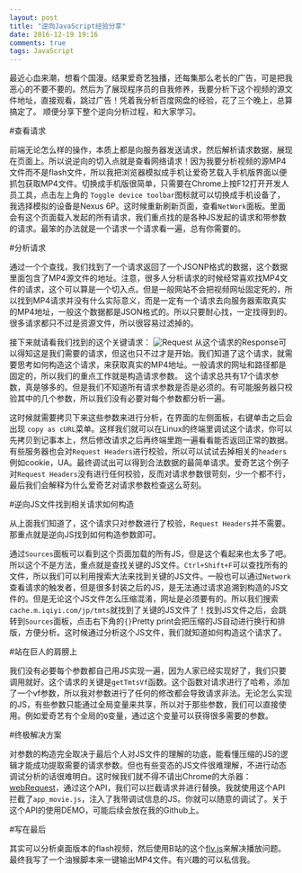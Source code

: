 ```yaml
---
layout: post
title: "逆向JavaScript经验分享"
date: 2016-12-19 19:16
comments: true
tags: JavaScript
---
```


最近心血来潮，想看个国漫。结果爱奇艺独播，还每集那么老长的广告，可是把我恶心的不要不要的。然后为了展现程序员的自我修养，我要分析下这个视频的源文件地址，直接观看，跳过广告！凭着我分析百度网盘的经验，花了三个晚上，总算搞定了。
顺便分享下整个逆向分析过程，和大家学习。

#查看请求

前端无论怎么样的操作，本质上都是向服务器发送请求，然后解析请求数据，展现在页面上。所以说逆向的切入点就是查看网络请求！因为我要分析视频的源MP4文件而不是flash文件，所以我把浏览器模拟成手机让爱奇艺载入手机版界面以便抓包获取MP4文件。切换成手机版很简单，只需要在Chrome上按F12打开开发人员工具，点击左上角的 `Toggle device toolbar`图标就可以切换成手机设备了，我选择模拟的设备是Nexus 6P。这时候重新刷新页面，查看`NetWork`面板。里面会有这个页面载入发起的所有请求，我们重点找的是各种JS发起的请求和带参数的请求。最笨的办法就是一个请求一个请求看一遍，总有你需要的。


#分析请求

通过一个个查找，我们找到了一个请求返回了一个JSONP格式的数据，这个数据里面包含了MP4源文件的地址。注意，很多人分析请求的时候经常喜欢找MP4文件的请求，这个可以算是一个切入点。但是一般网站不会把视频网址固定死的，所以找到MP4请求并没有什么实际意义，而是一定有一个请求去向服务器索取真实的MP4地址，一般这个数据都是JSON格式的。所以只要耐心找，一定找得到的。很多请求都只不过是资源文件，所以很容易过滤掉的。

接下来就请看我们找到的这个关键请求：
![Request](https://cloud.githubusercontent.com/assets/1191834/21312326/fd23902c-c5b0-11e6-8281-bb272dd95033.png)
从这个请求的Response可以得知这是我们需要的请求，但这也只不过才是开始。我们知道了这个请求，就需要思考如何构造这个请求，来获取真实的MP4地址。一般请求的网址和路径都是固定的，所以我们的重点工作就是构造请求参数。
这个请求总共有17个请求参数，真是够多的。但是我们不知道所有请求参数是否是必须的。有可能服务器只校验其中的几个参数，所以我们没有必要对每个参数都分析一遍。

这时候就需要拷贝下来这些参数来进行分析，在界面的左侧面板，右键单击之后会出现 `copy as cURL`菜单。这样我们就可以在Linux的终端里调试这个请求，你可以先拷贝到记事本上，然后修改请求之后再终端里跑一遍看看能否返回正常的数据。有些服务器也会对`Request Headers`进行校验，所以可以试试去掉相关的`headers`例如cookie，UA。最终调试出可以得到合法数据的最简单请求。爱奇艺这个例子对`Request Headers`没有进行任何校验，反而对请求参数很苛刻，少一个都不行，最后我们会解释为什么爱奇艺对请求参数检查这么苛刻。

#逆向JS文件找到相关请求如何构造

从上面我们知道了，这个请求只对参数进行了校验，`Request Headers`并不需要。那重点就是逆向JS找到如何构造参数即可。

通过`Sources`面板可以看到这个页面加载的所有JS，但是这个看起来也太多了吧。所以这个不是方法，重点就是查找关键的JS文件。`Ctrl+Shift+F`可以查找所有的文件，所以我们可以利用搜索大法来找到关键的JS文件。一般也可以通过`Network`查看请求的触发者，但是很多封装之后的JS，是无法通过请求追溯到构造的JS文件的。但是无论这个JS文件怎么压缩混淆，网址是必须要有的。所以我们搜索`cache.m.iqiyi.com/jp/tmts`就找到了关键的JS文件了！找到JS文件之后，会跳转到`Sources`面板，点击右下角的`{}`Pretty print会把压缩的JS自动进行换行和排版，方便分析。这时候通过分析这个JS文件，我们就知道如何构造这个请求了。

#站在巨人的肩膀上

我们没有必要每个参数都自己用JS实现一遍，因为人家已经实现好了，我们只要调用就好。这个请求的关键是`getTmtsVf`函数。这个函数对请求进行了哈希，添加了一个vf参数，所以我对参数进行了任何的修改都会导致请求非法。无论怎么实现的JS，有些参数只能通过全局变量来共享，所以对于那些参数，我们可以直接使用。例如爱奇艺有个全局的`Q`变量，通过这个变量可以获得很多需要的参数。

#终极解决方案

对参数的构造完全取决于最后个人对JS文件的理解的功底，能看懂压缩的JS的逻辑才能成功提取需要的请求参数。但也有些变态的JS文件很难理解，不进行动态调试分析的话很难明白。这时候我们就不得不请出Chrome的大杀器：[webRequest](https://developer.chrome.com/extensions/webRequest)，通过这个API，我们可以拦截请求并进行替换。我就使用这个API拦截了`app_movie.js`，注入了我带调试信息的JS。你就可以随意的调试了。关于这个API的使用DEMO，可能后续会放在我的Github上。

#写在最后

其实可以分析桌面版本的flash视频，然后使用B站的这个[flv.js](https://github.com/Bilibili/flv.js)来解决播放问题。最终我写了一个油猴脚本来一键输出MP4文件。有兴趣的可以私信我。
